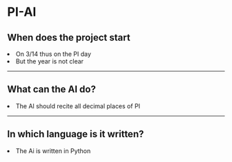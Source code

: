 # PI-AI
<h2>When does the project start</h2>
<li>On 3/14 thus on the PI day</li>
<li>But the year is not clear</li>
<hr>
<h2>What can the AI do?</h2>
<li>The AI should recite all decimal places of PI</li>
<hr>
<h2>In which language is it written?</h2>
<li>The Ai is written in Python</li>
